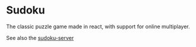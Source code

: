 # Sudoku

The classic puzzle game made in react, with support for online multiplayer.

See also the [sudoku-server](https://github.com/bohdon/sudoku-server)

